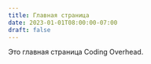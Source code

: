 ```yaml
---
title: Главная страница
date: 2023-01-01T08:00:00-07:00
draft: false
---
```


Это главная страница Coding Overhead.
